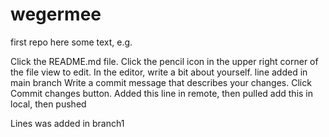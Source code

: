 # wegermee
first repo
here some text, e.g.

Click the README.md file.
Click the
pencil icon in the upper right corner of the file view to edit.
In the editor, write a bit about yourself.
line added in main branch
Write a commit message that describes your changes.
Click Commit changes button.
Added this line in remote, then pulled
add this in local, then pushed

Lines was added in branch1
